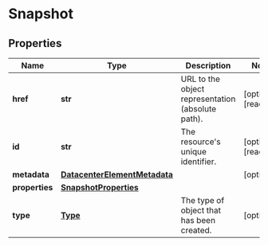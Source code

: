 # Snapshot

## Properties
| Name | Type | Description | Notes |
| ------------ | ------------- | ------------- | ------------- |
| **href** | **str** | URL to the object representation (absolute path). | [optional] [readonly]  |
| **id** | **str** | The resource&#39;s unique identifier. | [optional] [readonly]  |
| **metadata** | [**DatacenterElementMetadata**](DatacenterElementMetadata.md) |  | [optional]  |
| **properties** | [**SnapshotProperties**](SnapshotProperties.md) |  |  |
| **type** | [**Type**](Type.md) | The type of object that has been created. | [optional]  |


